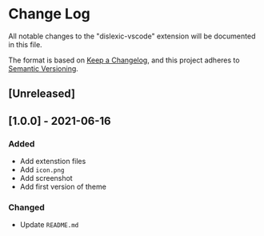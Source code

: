 # Change Log

All notable changes to the "dislexic-vscode" extension will be documented in this file.

The format is based on [Keep a Changelog](https://keepachangelog.com/en/1.0.0/),
and this project adheres to [Semantic Versioning](https://semver.org/spec/v2.0.0.html).

## [Unreleased]

## [1.0.0] - 2021-06-16
### Added
- Add extenstion files
- Add `icon.png`
- Add screenshot
- Add first version of theme

### Changed
- Update `README.md`
